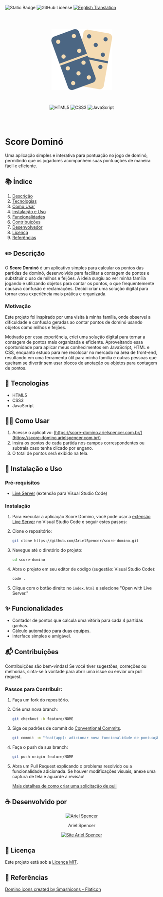 ![Static Badge](https://img.shields.io/badge/Ariel%20Spencer-Score%20Domino-%239377be) ![GitHub License](https://img.shields.io/github/license/arielspencer/score-domino) [![English Translation](https://img.shields.io/badge/Translate%20To-🇺🇸%20English-%23f5bb55)](README.md)

<br/><br/>
<p align="center">
    <img src="./assets/score-domino-logo.png" width="200px">
</p>
<br/>
<p align="center">
    <img alt="HTML5" src="https://img.shields.io/badge/HTML5-%23d94e44?style=for-the-badge&logo=HTML5&logoColor=%23FFFFFF">
    <img alt="CSS3" src="https://img.shields.io/badge/CSS3-%231572B6?style=for-the-badge&logo=CSS3&logoColor=%23FFFFFF">
    <img alt="JavaScript" src="https://img.shields.io/badge/JavaScript-%23f7df1e?style=for-the-badge&logo=javascript&logoColor=%23000000">
</p>
<br/><br/>

# Score Dominó

Uma aplicação simples e interativa para pontuação no jogo de dominó, permitindo que os jogadores acompanhem suas pontuações de maneira fácil e eficiente.

## 📚 Índice

1. [Descrição](#✏️-descrição)
2. [Tecnologias](#👾-tecnologias)
3. [Como Usar](#🧑‍💻-como-usar)
4. [Instalação e Uso](#🤖-instalação-e-uso)
5. [Funcionalidades](#✨-funcionalidades)
6. [Contribuições](#📬-contribuições)
7. [Desenvolvedor](#☕️-desenvolvido-por)
8. [Licença](#📝-licença)
8. [Referências](#💛-referências)

## ✏️ Descrição

O **Score Dominó** é um aplicativo simples para calcular os pontos das partidas de dominó, desenvolvido para facilitar a contagem de pontos e substituir o uso de milhos e feijões. A ideia surgiu ao ver minha família jogando e utilizando objetos para contar os pontos, o que frequentemente causava confusão e reclamações. Decidi criar uma solução digital para tornar essa experiência mais prática e organizada.

### Motivação

Este projeto foi inspirado por uma visita à minha família, onde observei a dificuldade e confusão geradas ao contar pontos de dominó usando objetos como milhos e feijões.

Motivado por essa experiência, criei uma solução digital para tornar a contagem de pontos mais organizada e eficiente. Aproveitando essa oportunidade para aplicar meus conhecimentos em JavaScript, HTML e CSS, enquanto estudo para me recolocar no mercado na área de front-end, resultando em uma ferramenta útil para minha família e outras pessoas que queiram se divertir sem usar blocos de anotação ou objetos para contagem de pontos.

## 👾 Tecnologias

- HTML5
- CSS3
- JavaScript

## 🧑‍💻 Como Usar

1. Acesse o aplicativo: [https://score-domino.arielspencer.com.br/](https://score-domino.arielspencer.com.br/)
2. Insira os pontos de cada partida nos campos correspondentes ou subtraia caso tenha clicado por engano.
3. O total de pontos será exibido na tela.

## 🤖 Instalação e Uso

### Pré-requisitos

- [Live Server](https://marketplace.visualstudio.com/items?itemName=ritwickdey.LiveServer) (extensão para Visual Studio Code)

### Instalação

1. Para executar a aplicação Score Domino, você pode usar a [extensão Live Server](https://marketplace.visualstudio.com/items?itemName=ritwickdey.LiveServer) no Visual Studio Code e seguir estes passos:

2. Clone o repositório:

    ```bash
    git clone https://github.com/ArielSpencer/score-domino.git
    ```
3.	Navegue até o diretório do projeto:
    ```bash
    cd score-domino
    ```
4.	Abra o projeto em seu editor de código (sugestão: Visual Studio Code):
    ```bash
    code .
    ```
5. Clique com o botão direito no `index.html` e selecione "Open with Live Server."

## ✨ Funcionalidades

- Contador de pontos que calcula uma vitória para cada 4 partidas ganhas.
- Cálculo automático para duas equipes.
- Interface simples e amigável.

## 📬 Contribuições

Contribuições são bem-vindas! Se você tiver sugestões, correções ou melhorias, sinta-se à vontade para abrir uma issue ou enviar um pull request.

### Passos para Contribuir:

1. Faça um fork do repositório.

2. Crie uma nova branch:

    ```bash
    git checkout -b feature/NOME
    ```

3.	Siga os padrões de commit do [Conventional Commits](https://www.conventionalcommits.org/en/v1.0.0/).

    ```bash
    git commit -m "feat(app): adicionar nova funcionalidade de pontuação"
    ```

4. Faça o push da sua branch:

    ```bash
    git push origin feature/NOME
    ```

5. Abra um Pull Request explicando o problema resolvido ou a funcionalidade adicionada. Se houver modificações visuais, anexe uma captura de tela e aguarde a revisão!

    [Mais detalhes de como criar uma solicitação de pull](https://docs.github.com/pt/pull-requests/collaborating-with-pull-requests/proposing-changes-to-your-work-with-pull-requests/creating-a-pull-request)

## ☕️ Desenvolvido por

<div align="center">
    <div style="display: inline-block; margin: 0 30px;">
        <a href="https://github.com/ArielSpencer">
            <img src="https://github.com/ArielSpencer.png" alt="Ariel Spencer" width="130px">
        </a>
        <p>Ariel Spencer</p>
        <a href="https://arielspencer.com.br">
            <img alt="Site Ariel Spencer" src="https://img.shields.io/badge/arielspencer.com.br-%239377be">
        </a>
    </div>
</div>

## 📝 Licença

Este projeto está sob a [Licença MIT](https://opensource.org/licenses/MIT).

## 💛 Referências

<a href="https://www.flaticon.com/free-icons/domino" title="domino icons">Domino icons created by Smashicons - Flaticon</a>
